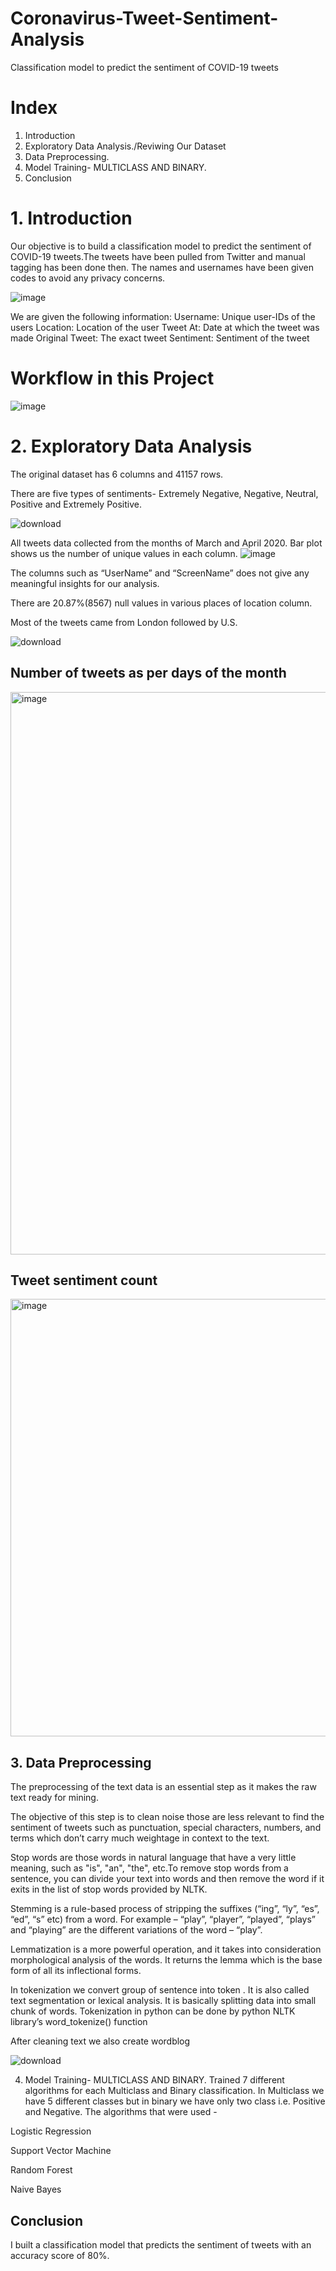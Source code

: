 # Coronavirus-Tweet-Sentiment-Analysis
 Classification model to predict the sentiment of COVID-19 tweets

# Index
1. Introduction
2. Exploratory Data Analysis./Reviwing Our Dataset
3. Data Preprocessing.
4. Model Training- MULTICLASS AND BINARY.
5. Conclusion

# 1. Introduction
Our objective is to build a classification model to predict the sentiment of COVID-19 tweets.The tweets have been pulled from Twitter and manual tagging has been done then. The names and usernames have been given codes to avoid any privacy concerns.

![image](https://user-images.githubusercontent.com/84126197/133555061-d39d739f-ae0a-42ea-9389-72acadcb4397.png)

We are given the following information:
Username: Unique user-IDs of the users
Location: Location of the user
Tweet At: Date at which the tweet was made
Original Tweet: The exact tweet
Sentiment: Sentiment of the tweet

# Workflow in this Project

![image](https://user-images.githubusercontent.com/84126197/133555175-1476781e-cf97-472d-a815-ef75edc57b88.png)

# 2. Exploratory Data Analysis
The original dataset has 6 columns and 41157 rows.

There are five types of sentiments- Extremely Negative, Negative, Neutral, Positive and Extremely Positive.

![download](https://user-images.githubusercontent.com/60484501/162560081-ef067fb8-b7bf-4063-bdfb-f3a683543ac1.png)


All tweets data collected from the months of March and April 2020. Bar plot shows us the number of unique values in each column.
![image](https://user-images.githubusercontent.com/84126197/133555271-9eed4b85-7a21-44b9-a4fc-0a904120e97f.png)


The columns such as “UserName” and “ScreenName” does not give any meaningful insights for our analysis.

There are 20.87%(8567) null values in various places of location column.

Most of the tweets came from London followed by U.S. 

![download](https://user-images.githubusercontent.com/60484501/162560140-339cef4d-62d4-48ac-920d-1e6edaf5a241.png)

## Number of tweets as per days of the month
<img width="900" alt="image" src="https://user-images.githubusercontent.com/82973819/207886958-9c12ce32-b68f-424f-8806-c342460d10cf.png">

## Tweet sentiment count
<img width="700" alt="image" src="https://user-images.githubusercontent.com/82973819/207887661-186726d0-813b-4bb5-a136-6a1722f0b20b.png">

## 3. Data Preprocessing
The preprocessing of the text data is an essential step as it makes the raw text ready for mining.

The objective of this step is to clean noise those are less relevant to find the sentiment of tweets such as punctuation, special characters, numbers, and terms which don’t carry much weightage in context to the text.

Stop words are those words in natural language that have a very little meaning, such as "is", "an", "the", etc.To remove stop words from a sentence, you can divide your text into words and then remove the word if it exits in the list of stop words provided by NLTK.

Stemming is a rule-based process of stripping the suffixes (“ing”, “ly”, “es”, “ed”, “s” etc) from a word. For example – “play”, “player”, “played”, “plays” and “playing” are the different variations of the word – “play”.

Lemmatization is a more powerful operation, and it takes into consideration morphological analysis of the words. It returns the lemma which is the base form of all its inflectional forms.

In tokenization we convert group of sentence into token . It is also called text segmentation or lexical analysis. It is basically splitting data into small chunk of words. Tokenization in python can be done by python NLTK library’s word_tokenize() function

After cleaning text we also create wordblog

![download](https://user-images.githubusercontent.com/60484501/162560110-b1234f1c-4f48-4ff5-be67-d6b91d3e9d60.png)

4. Model Training- MULTICLASS AND BINARY.
Trained 7 different algorithms for each Multiclass and Binary classification. In Multiclass we have 5 different classes but in binary we have only two class i.e. Positive and Negative. The algorithms that were used -

Logistic Regression
 
Support Vector Machine

Random Forest

Naive Bayes

## Conclusion
I built a classification model that predicts the sentiment of tweets with an accuracy score of 80%.
